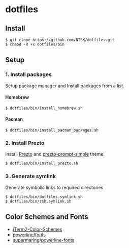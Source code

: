 # dotfiles

## Install
```
$ git clone https://github.com/NTSK/dotfiles.git
$ chmod -R +x dotfiles/bin
```

## Setup
### 1. Install packages
Setup package manager and Install packages from a list.

#### Homebrew
```
$ dotfiles/bin/install_homebrew.sh
```

#### Pacman
```
$ dotfiles/bin/install_pacman_packages.sh
```

### 2. Install Prezto
Install [Prezto](https://github.com/sorin-ionescu/prezto) and [prezto-prompt-simple](https://github.com/kami-zh/prezto-prompt-simple) theme.
```
$ dotfiles/bin/install_prezto.sh
```

### 3 .Generate symlink
Generate symbolic links to required directories.
```
$ dotfiles/bin/dotfiles.symlink.sh
$ dotfiles/bin/zsh.symlink.sh
```

## Color Schemes and Fonts
- [iTerm2-Color-Schemes](https://github.com/mbadolato/iTerm2-Color-Schemes/blob/master/schemes/Molokai.itermcolors)
- [powerline/fonts](https://github.com/powerline/fonts)
- [supermaring/powerline-fonts](https://github.com/supermarin/powerline-fonts)
